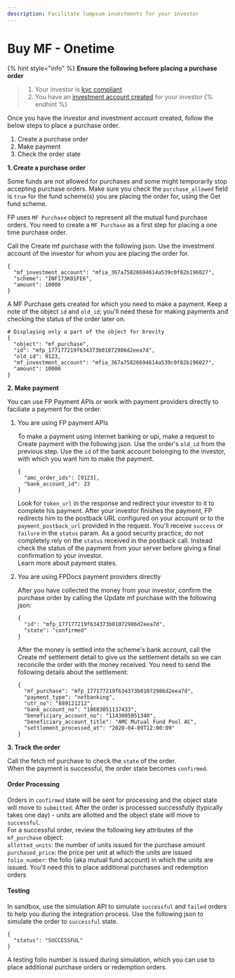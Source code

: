 ```yaml
---
description: Facilitate lumpsum investments for your investor
---
```


# Buy MF - Onetime

{% hint style="info" %}
**Ensure the following before placing a purchase order**

> 1. Your investor is [kyc compliant](https://docs.fintechprimitives.com/identity/overview)
> 2. You have an [investment account created](https://docs.fintechprimitives.com/mf-transactions/overview) for your investor
{% endhint %}

Once you have the investor and investment account created, follow the below steps to place a purchase order.

1. Create a purchase order
2. Make payment
3. Check the order state

**1. Create a purchase order**

Some funds are not allowed for purchases and some might temporarily stop accepting purchase orders. Make sure you check the `purchase_allowed` field is `true` for the fund scheme(s) you are placing the order for, using the Get fund scheme.

FP uses `MF Purchase` object to represent all the mutual fund purchase orders. You need to create a `MF Purchase` as a first step for placing a one time purchase order.

Call the Create mf purchase with the following json. Use the investment account of the investor for whom you are placing the order for.

```
{
  "mf_investment_account": "mfia_367a75826694614a539c0f82b196027",
  "scheme": "INF173K01FE6",
  "amount": 10000
}
```

A MF Purchase gets created for which you need to make a payment. Keep a note of the object `id` and `old_id`; you'll need these for making payments and checking the status of the order later on.

```
# Displaying only a part of the object for brevity
{
  "object": "mf_purchase",
  "id": "mfp_177177219f634373b01072986d2eea7d",
  "old_id": 9123,
  "mf_investment_account": "mfia_367a75826694614a539c0f82b196027",
  "amount": 10000
}
```

**2. Make payment**

You can use FP Payment APIs or work with payment providers directly to faciliate a payment for the order.

1.  You are using FP payment APIs

    To make a payment using internet banking or upi, make a request to Create payment with the following json. Use the order's `old_id` from the previous step. Use the `id` of the bank account belonging to the investor, with which you want him to make the payment.

    ```
    {
      "amc_order_ids": [9123],
      "bank_account_id": 23
    }
    ```

    Look for `token_url` in the response and redirect your investor to it to complete his payment. After your investor finishes the payment, FP redirects him to the postback URL configured on your account or to the `payment_postback_url` provided in the request. You'll receive `success` or `failure` in the `status` param. As a good security practice, do not completely rely on the `status` received in the postback call. Instead check the status of the payment from your server before giving a final confirmation to your investor.\
    Learn more about payment states.


2.  You are using FPDocs payment providers directly



    After you have collected the money from your investor, confirm the purchase order by calling the Update mf purchase with the following json:

    ```
    {
      "id": "mfp_177177219f634373b01072986d2eea7d",
      "state": "confirmed"
    }
    ```

    After the money is settled into the scheme's bank account, call the Create mf settlement detail to give us the settlement details so we can reconcile the order with the money received. You need to send the following details about the settlement:

    ```
    {
      "mf_purchase": "mfp_177177219f634373b01072986d2eea7d",
      "payment_type": "netbanking",
      "utr_no": "889121212",
      "bank_account_no": "18603051137433",
      "beneficiary_account_no": "1143005051340",
      "beneficiary_account_title": "AMC Mutual Fund Pool AC",
      "settlement_processed_at": "2020-04-09T12:00:09"
    }
    ```



**3. Track the order**

Call the fetch mf purchase to check the `state` of the order.\
When the payment is successful, the order state becomes `confirmed`.&#x20;



#### Order Processing <a href="#order-processing" id="order-processing"></a>

Orders in `confirmed` state will be sent for processing and the object state will move to `submitted`. After the order is processed successfully (typically takes one day) - units are allotted and the object state will move to `successful`.\
For a successful order, review the following key attributes of the `mf_purchase` object:\
`allotted_units`: the number of units issued for the purchase amount\
`purchased_price`: the price per unit at which the units are issued\
`folio_number`: the folio (aka mutual fund account) in which the units are issued. You'll need this to place additional purchases and redemption orders

#### Testing <a href="#testing" id="testing"></a>

In sandbox, use the simulation API to simulate `successful` and `failed` orders to help you during the integration process. Use the following json to simulate the order to `successful` state.

```
{
  "status": "SUCCESSFUL"
}
```

A testing folio number is issued during simulation, which you can use to place additional purchase orders or redemption orders.

